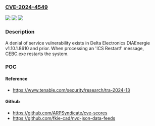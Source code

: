 ### [CVE-2024-4549](https://cve.mitre.org/cgi-bin/cvename.cgi?name=CVE-2024-4549)
![](https://img.shields.io/static/v1?label=Product&message=DIAEnergie&color=blue)
![](https://img.shields.io/static/v1?label=Version&message=0%3C%3D%201.10.1.8610%20&color=brighgreen)
![](https://img.shields.io/static/v1?label=Vulnerability&message=n%2Fa&color=brighgreen)

### Description

A denial of service vulnerability exists in Delta Electronics DIAEnergie v1.10.1.8610 and prior. When processing an 'ICS Restart!' message, CEBC.exe restarts the system.

### POC

#### Reference
- https://www.tenable.com/security/research/tra-2024-13

#### Github
- https://github.com/ARPSyndicate/cve-scores
- https://github.com/fkie-cad/nvd-json-data-feeds

